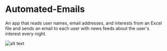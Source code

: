 # Automated-Emails
An app that reads user names, email addresses, and interests from an Excel file and sends an email to each user
with news feeds about the user's interest every night.


![alt text](https://github.com/Luka-Zu/Automated-Emails/blob/origin/image.jpg?raw=true)
